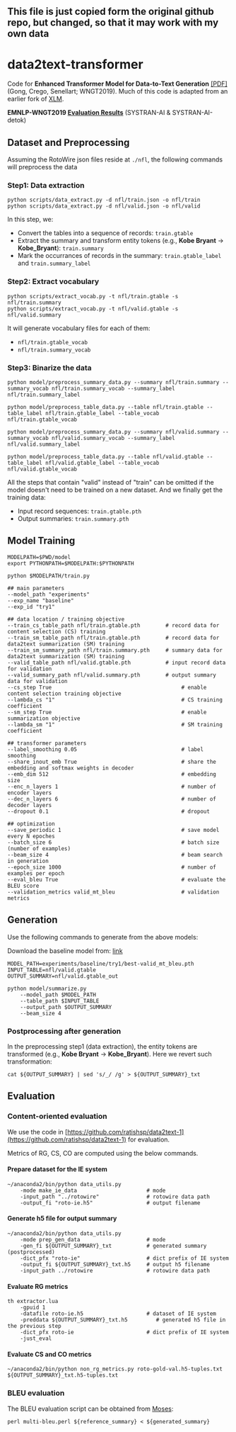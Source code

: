 ## This file is just copied form the original github repo, but changed, so that it may work  with my own data
# data2text-transformer
Code for **Enhanced Transformer Model for Data-to-Text Generation** [\[PDF\]](https://www.aclweb.org/anthology/D19-5615/) (Gong, Crego, Senellart; WNGT2019).
Much of this code is adapted from an earlier fork of [XLM](https://github.com/facebookresearch/XLM).

**EMNLP-WNGT2019 [Evaluation Results](https://docs.google.com/spreadsheets/d/18ZYbK67uJ2yGlJ48IRWEIkVHN_fP135Ecg-BVPhJeXI/edit#gid=2090491847)** (SYSTRAN-AI & SYSTRAN-AI-detok)

## Dataset and Preprocessing

<!---The boxscore-data json files can be downloaded from the [boxscore-data repo](https://github.com/harvardnlp/boxscore-data).--->

Assuming the RotoWire json files reside at `./nfl`, the following commands will preprocess the data

### Step1: Data extraction 

```
python scripts/data_extract.py -d nfl/train.json -o nfl/train
python scripts/data_extract.py -d nfl/valid.json -o nfl/valid
```

In this step, we:

* Convert the tables into a sequence of records: `train.gtable`
* Extract the summary and transform entity tokens (e.g., **Kobe Bryant** -> **Kobe_Bryant**): `train.summary`
* Mark the occurrances of records in the summary: `train.gtable_label` and `train.summary_label`

### Step2: Extract vocabulary

```
python scripts/extract_vocab.py -t nfl/train.gtable -s nfl/train.summary
python scripts/extract_vocab.py -t nfl/valid.gtable -s nfl/valid.summary
```
It will generate vocabulary files for each of them:

* `nfl/train.gtable_vocab`
* `nfl/train.summary_vocab`

### Step3: Binarize the data

```
python model/preprocess_summary_data.py --summary nfl/train.summary --summary_vocab nfl/train.summary_vocab --summary_label nfl/train.summary_label
                                        
python model/preprocess_table_data.py --table nfl/train.gtable --table_label nfl/train.gtable_label --table_vocab nfl/train.gtable_vocab
                                      
python model/preprocess_summary_data.py --summary nfl/valid.summary --summary_vocab nfl/valid.summary_vocab --summary_label nfl/valid.summary_label
                                        
python model/preprocess_table_data.py --table nfl/valid.gtable --table_label nfl/valid.gtable_label --table_vocab nfl/valid.gtable_vocab
```

All the steps that contain "valid" instead of "train" can be omitted if the model doesn't need to be trained on a new dataset.
And we finally get the training data:
* Input record sequences: `train.gtable.pth`
* Output summaries: `train.summary.pth`

## Model Training
```
MODELPATH=$PWD/model
export PYTHONPATH=$MODELPATH:$PYTHONPATH

python $MODELPATH/train.py

## main parameters
--model_path "experiments"
--exp_name "baseline"
--exp_id "try1"

## data location / training objective
--train_cs_table_path nfl/train.gtable.pth        # record data for content selection (CS) training
--train_sm_table_path nfl/train.gtable.pth        # record data for data2text summarization (SM) training
--train_sm_summary_path nfl/train.summary.pth     # summary data for data2text summarization (SM) training
--valid_table_path nfl/valid.gtable.pth           # input record data for validation
--valid_summary_path nfl/valid.summary.pth        # output summary data for validation
--cs_step True                                         # enable content selection training objective
--lambda_cs "1"                                        # CS training coefficient
--sm_step True                                         # enable summarization objective
--lambda_sm "1"                                        # SM training coefficient
    
## transformer parameters
--label_smoothing 0.05                                 # label smoothing
--share_inout_emb True                                 # share the embedding and softmax weights in decoder
--emb_dim 512                                          # embedding size
--enc_n_layers 1                                       # number of encoder layers
--dec_n_layers 6                                       # number of decoder layers
--dropout 0.1                                          # dropout

## optimization
--save_periodic 1                                      # save model every N epoches
--batch_size 6                                         # batch size (number of examples)
--beam_size 4                                          # beam search in generation
--epoch_size 1000                                      # number of examples per epoch
--eval_bleu True                                       # evaluate the BLEU score
--validation_metrics valid_mt_bleu                     # validation metrics
```

## Generation

Use the following commands to generate from the above models:

Download the baseline model from: [link](https://drive.google.com/open?id=1o4kx0xJPbYser2RmpTHa-3aDlBl_M_uu)

```
MODEL_PATH=experiments/baseline/try1/best-valid_mt_bleu.pth
INPUT_TABLE=nfl/valid.gtable
OUTPUT_SUMMARY=nfl/valid.gtable_out

python model/summarize.py 
    --model_path $MODEL_PATH
    --table_path $INPUT_TABLE
    --output_path $OUTPUT_SUMMARY
    --beam_size 4
```

### Postprocessing after generation
In the preprocessing step1 (data extraction), the entity tokens are transformed (e.g., **Kobe Bryant** -> **Kobe_Bryant**). Here we revert such transformation:

```
cat ${OUTPUT_SUMMARY} | sed 's/_/ /g' > ${OUTPUT_SUMMARY}_txt
```

## Evaluation

### Content-oriented evaluation

We use the code in [https://github.com/ratishsp/data2text-1](https://github.com/ratishsp/data2text-1) for evaluation.

Metrics of RG, CS, CO are computed using the below commands.

#### Prepare dataset for the IE system
```
~/anaconda2/bin/python data_utils.py 
    -mode make_ie_data                      # mode
    -input_path "../rotowire"               # rotowire data path
    -output_fi "roto-ie.h5"                 # output filename
```
#### Generate h5 file for output summary
```
~/anaconda2/bin/python data_utils.py 
    -mode prep_gen_data                     # mode 
    -gen_fi ${OUTPUT_SUMMARY}_txt           # generated summary (postprocessed) 
    -dict_pfx "roto-ie"                     # dict prefix of IE system
    -output_fi ${OUTPUT_SUMMARY}_txt.h5     # output h5 filename
    -input_path ../rotowire                 # rotowire data path
```

#### Evaluate RG metrics
```
th extractor.lua 
    -gpuid 1 
    -datafile roto-ie.h5                    # dataset of IE system
    -preddata ${OUTPUT_SUMMARY}_txt.h5         # generated h5 file in the previous step
    -dict_pfx roto-ie                       # dict prefix of IE system
    -just_eval
```
#### Evaluate CS and CO metrics
```
~/anaconda2/bin/python non_rg_metrics.py roto-gold-val.h5-tuples.txt ${OUTPUT_SUMMARY}_txt.h5-tuples.txt
```

### BLEU evaluation

The BLEU evaluation script can be obtained from [Moses](https://github.com/moses-smt/mosesdecoder/blob/master/scripts/generic/multi-bleu.perl):
```
perl multi-bleu.perl ${reference_summary} < ${generated_summary}
```
